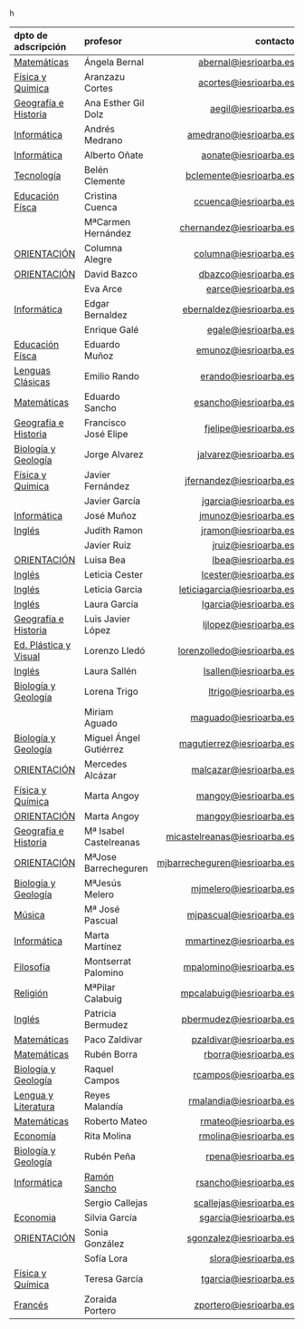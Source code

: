 h<!-- TITLE: Profesores-->
<!-- SUBTITLE: Claustro docente del IES Rio Arba -->

|dpto de adscripción                  |profesor							 |contacto                 |
|:------------------------------------|:---------------------|------------------------:|
|[Matemáticas](/departamento/matematicas)                       |	Ángela Bernal	|abernal@iesrioarba.es	|
|[Física y Química](/departamento/fisica-quimica)       |Aranzazu Cortes       |acortes@iesrioarba.es|
|[Geografía e Historia](/departamento/geografia-e-historia)                       |	Ana Esther Gil Dolz	|aegil@iesrioarba.es|	
|[Informática](/departamento/informatica)                       |	Andrés Medrano	|amedrano@iesrioarba.es	|
|[Informática](/departamento/informatica)                       |	Alberto Oñate	|aonate@iesrioarba.es	|
|[Tecnología](/departamento/tecnologia)                 |Belén Clemente	       |bclemente@iesrioarba.es|
|[Educación Físca](/departamento/educacion-fisica)                       |	Cristina Cuenca	|ccuenca@iesrioarba.es	|
|[](/departamento/)                       |	MªCarmen Hernández	|chernandez@iesrioarba.es	|
|[ORIENTACIÓN](/orientacion)                       |	Columna Alegre|	columna@iesrioarba.es	
|[ORIENTACIÓN](/orientacion)                       |	David Bazco	|dbazco@iesrioarba.es	
|[](/departamento/)                       |	Eva Arce	|earce@iesrioarba.es	|
|[Informática](/departamento/informatica)                      |	Edgar Bernaldez	|ebernaldez@iesrioarba.es	|
|[](/departamento/)                       |	Enrique Galé|	egale@iesrioarba.es	|
|[Educación Físca](/departamento/educacion-fisica)     |Eduardo Muñoz         |emunoz@iesrioarba.es|
|[Lenguas Clásicas](/departamento/clasicas)             |Emilio Rando	         |erando@iesrioarba.es|
|[Matemáticas](/departamento/matematicas)               |Eduardo Sancho	       |esancho@iesrioarba.es|
|[Geografía e Historia](/departamento/geografia-e-historia)                       |	Francisco José Elipe|	fjelipe@iesrioarba.es	|
|[Biología y Geología](/departamento/biologia-geologia)                       |	Jorge Alvarez	|jalvarez@iesrioarba.es	|
|[Física y Química](/departamento/fisica-quimica)                       |	Javier Fernández	|jfernandez@iesrioarba.es	|
|[](/departamento/)                       |	Javier García	|jgarcia@iesrioarba.es	|
|[Informática](/departamento/informatica)                       |	José Muñoz|	jmunoz@iesrioarba.es	|
|[Inglés](/departamento/ingles)                       |	Judith Ramon|	jramon@iesrioarba.es|	
|[](/departamento/)                       |	Javier Ruiz	|jruiz@iesrioarba.es|	
|[ORIENTACIÓN](/orientacion)                       |	Luisa Bea	|lbea@iesrioarba.es	|
|[Inglés](/departamento/ingles)                       |	Leticia Cester	|lcester@iesrioarba.es	|
|[Inglés](/departamento/ingles)                         |Leticia Garcia	       |leticiagarcia@iesrioarba.es|
|[Inglés](/departamento/ingles)                       |	Laura García	|lgarcia@iesrioarba.es	|
|[Geografía e Historia](/departamento/geografia-e-historia)                       |	Luis Javier López	|ljlopez@iesrioarba.es	|
|[Ed. Plástica y Visual](/departamento/plastica)        |Lorenzo Lledó	       |lorenzolledo@iesrioarba.es|
|[Inglés](/departamento/ingles)                       |	Laura Sallén	|lsallen@iesrioarba.es	|
|[Biología y Geología](/departamento/biologia-geologia)                       |	Lorena Trigo	|ltrigo@iesrioarba.es	|
|[](/departamento/)                       |	Miriam Aguado	|maguado@iesrioarba.es	|
|[Biología y Geología](/departamento/biologia-geologia)                       |	Miguel Ángel Gutiérrez	|magutierrez@iesrioarba.es	|
|[ORIENTACIÓN](/orientacion)                       |	Mercedes Alcázar	|malcazar@iesrioarba.es	|
|[Física y Química](/departamento/fisica-quimica)                       |	Marta Angoy	|mangoy@iesrioarba.es	|
|[ORIENTACIÓN](/orientacion)                       |	Marta Angoy	|mangoy@iesrioarba.es	|
|[Geografía e Historia](/departamento/geografia-e-historia)   |Mª Isabel Castelreanas|micastelreanas@iesrioarba.es|
|[ORIENTACIÓN](/orientacion)                       |	MªJose Barrecheguren	|mjbarrecheguren@iesrioarba.es	|
|[Biología y Geología](/departamento/biologia-geologia)                       |	MªJesús Melero	|mjmelero@iesrioarba.es	|
|[Música](/departamento/musica)                         |Mª José Pascual       |mjpascual@iesrioarba.es|
|[Informática](/departamento/informatica)                       |	Marta Martínez	|mmartinez@iesrioarba.es	|
|[Filosofía](/departamento/filosofia)                   |Montserrat Palomino	 |mpalomino@iesrioarba.es|
|[Religión](/departamento/religion)                       |	MªPilar Calabuig	|mpcalabuig@iesrioarba.es	|
|[Inglés](/departamento/ingles)                       |	Patricia Bermudez	|pbermudez@iesrioarba.es	|
|[Matemáticas](/departamento/matematicas) |		Paco Zaldivar	|pzaldivar@iesrioarba.es	|
|[Matemáticas](/departamento/matematicas)                       |	Rubén Borra	|rborra@iesrioarba.es	|
|[Biología y Geología](/departamento/biologia-geologia) |		Raquel Campos	|rcampos@iesrioarba.es	|
|[Lengua y Literatura](/departamento/lengua-literatura) |Reyes Malandía	       |rmalandia@iesrioarba.es|
|[Matemáticas](/departamento/matematicas) |		Roberto Mateo	|rmateo@iesrioarba.es	|
|[Economía](/departamento/economia)                     |Rita Molina	         |rmolina@iesrioarba.es|
|[Biología y Geología](/departamento/biologia-geologia) |Rubén Peña	           |rpena@iesrioarba.es  |
|[Informática](/departamento/informatica)               |[Ramón Sancho](/departamento/informatica/rsancho)	         |rsancho@iesrioarba.es|
|[](/departamento/) |		Sergio Callejas	|scallejas@iesrioarba.es	|
|[Economia](/departamento/economia)                       |	Silvia García	|sgarcia@iesrioarba.es	|
|[ORIENTACIÓN](/orientacion)                       |	Sonia González|	sgonzalez@iesrioarba.es	|
|[](/departamento/)                       |	Sofía Lora	|slora@iesrioarba.es	|
|[Física y Química](/departamento/fisica-quimica)                       |	Teresa García|	tgarcia@iesrioarba.es	|
|[Francés](/departamento/frances)                       |Zoraida Portero	     |zportero@iesrioarba.es|